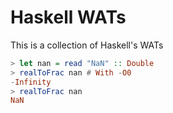 # Haskell WATs

This is a collection of Haskell's WATs


``` Haskell
> let nan = read "NaN" :: Double
> realToFrac nan # With -O0
-Infinity
> realToFrac nan
NaN
```
